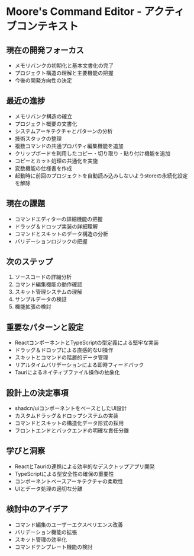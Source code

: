 # Moore's Command Editor - アクティブコンテキスト

## 現在の開発フォーカス
- メモリバンクの初期化と基本文書化の完了
- プロジェクト構造の理解と主要機能の把握
- 今後の開発方向性の決定

## 最近の進捗
- メモリバンク構造の確立
- プロジェクト概要の文書化
- システムアーキテクチャとパターンの分析
- 技術スタックの整理
- 複数コマンドの共通プロパティ編集機能を追加
- クリップボードを利用したコピー・切り取り・貼り付け機能を追加
- コピーとカット処理の共通化を実施
- 変数機能の仕様書を作成
- 起動時に前回のプロジェクトを自動読み込みしないようstoreの永続化設定を解除

## 現在の課題
- コマンドエディターの詳細機能の把握
- ドラッグ＆ドロップ実装の詳細理解
- コマンドとスキットのデータ構造の分析
- バリデーションロジックの把握

## 次のステップ
1. ソースコードの詳細分析
2. コマンド編集機能の動作確認
3. スキット管理システムの理解
4. サンプルデータの検証
5. 機能拡張の検討

## 重要なパターンと設定
- ReactコンポーネントとTypeScriptの型定義による堅牢な実装
- ドラッグ＆ドロップによる直感的なUI操作
- スキットとコマンドの階層的データ管理
- リアルタイムバリデーションによる即時フィードバック
- Tauriによるネイティブファイル操作の抽象化

## 設計上の決定事項
- shadcn/uiコンポーネントをベースとしたUI設計
- カスタムドラッグ＆ドロップシステムの実装
- コマンドとスキットの構造化データ形式の採用
- フロントエンドとバックエンドの明確な責任分離

## 学びと洞察
- ReactとTauriの連携による効率的なデスクトップアプリ開発
- TypeScriptによる型安全性の確保の重要性
- コンポーネントベースアーキテクチャの柔軟性
- UIとデータ処理の適切な分離

## 検討中のアイデア
- コマンド編集のユーザーエクスペリエンス改善
- バリデーション機能の拡張
- スキット管理の効率化
- コマンドテンプレート機能の検討